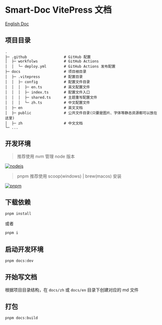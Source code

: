 # Smart-Doc VitePress 文档


[English Doc](/README.md)

## 项目目录
```shell
.
├─ .github                 # GitHub 配置
│  ├─ workfolws            # GitHub Actions
│  │  └─ deploy.yml        # GitHub Actions 发布配置
├─ docs                    # 项目根目录
│  ├─ .vitepress           # 配置目录
│  │  ├─ config            # 配置文件目录
│  │  │  ├─ en.ts          # 英文配置文件
│  │  │  ├─ index.ts       # 配置文件入口
│  │  │  ├─ shared.ts      # 主题重写配置文件
│  │  │  └─ zh.ts          # 中文配置文件
│  ├─ en                   # 英文文档                  
│  ├─ public               # 公共文件目录(只要是图片、字体等静态资源都可以放在这里)
│  ├─ zh                   # 中文文档
└─ ...
```

## 开发环境

> 推荐使用 nvm 管理 node 版本

[![nodejs](https://img.shields.io/badge/node-v20.x-brightgreen)](https://nodejs.org/en/)

> pnpm 推荐使用 scoop(windows) | brew(macos) 安装

[![pnpm](https://img.shields.io/badge/pnpm-v8.x-f9ad00)](https://yarnpkg.com/getting-started/install#nodejs-1610)


## 下载依赖

```bash
pnpm install
```
或者
```bash
pnpm i
```

## 启动开发环境
```bash
pnpm docs:dev
```

## 开始写文档
根据项目目录结构，在 `docs/zh` 或 `docs/en` 目录下创建对应的 md 文件

## 打包
```bash
pnpm docs:build
```
